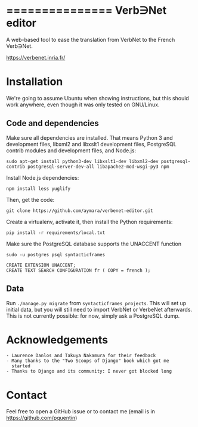 ===============
Verb∋Net editor
===============

A web-based tool to ease the translation from VerbNet to the French Verb∋Net.

https://verbenet.inria.fr/

Installation
============

We're going to assume Ubuntu when showing instructions, but this
should work anywhere, even though it was only tested on GNU/Linux.

Code and dependencies
--------------------

Make sure all dependencies are installed. That means Python 3 and
development files, libxml2 and libxslt1 development files, PostgreSQL
contrib modules and development files, and Node.js:

    sudo apt-get install python3-dev libxslt1-dev libxml2-dev postgresql-contrib postgresql-server-dev-all libapache2-mod-wsgi-py3 npm

Install Node.js dependencies:

    npm install less yuglify

Then, get the code:

    git clone https://github.com/aymara/verbenet-editor.git

Create a virtualenv, activate it, then install the Python
requirements:

    pip install -r requirements/local.txt

Make sure the PostgreSQL database supports the UNACCENT function

    sudo -u postgres psql syntacticframes

    CREATE EXTENSION UNACCENT;
    CREATE TEXT SEARCH CONFIGURATION fr ( COPY = french );

Data
----

Run `./manage.py migrate` from `syntacticframes_projects`. This will
set up initial data, but you will still need to import VerbNet or
VerbeNet afterwards. This is not currently possible: for now, simply
ask a PostgreSQL dump.

Acknowledgements
================

    - Laurence Danlos and Takuya Nakamura for their feedback
    - Many thanks to the "Two Scoops of Django" book which got me
      started
    - Thanks to Django and its community: I never got blocked long

Contact
=======

Feel free to open a GitHub issue or to contact me
(email is in https://github.com/pquentin)
